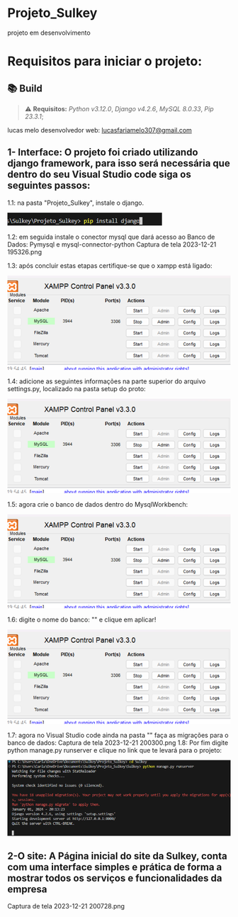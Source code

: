 # Projeto_Sulkey
projeto em desenvolvimento

# Requisitos para iniciar o projeto:
## 📚 Build 

> ⚠️ **Requisitos:** *Python v3.12.0*, *Django v4.2.6*,  *MySQL 8.0.33*, *Pip 23.3.1*;

lucas melo desenvolvedor web: <lucasfariamelo307@gmail.com>

## 1- Interface: O projeto foi criado utilizando django framework, para isso será necessária que dentro do seu Visual Studio code siga os seguintes passos:
1.1: na pasta "Projeto_Sulkey", instale o django.

<img src="Models/img02.png">

1.2: em seguida instale o conector mysql que dará acesso ao Banco de Dados: Pymysql e mysql-connector-python
Captura de tela 2023-12-21 195326.png

1.3: após concluir estas etapas certifique-se que o xampp está ligado:

<img src="Models/img01.png">

1.4: adicione as seguintes informações na parte superior do arquivo settings.py, localizado na pasta setup do proto:

<img src="Models/img01.png">

1.5: agora crie o banco de dados dentro do MysqlWorkbench:

<img src="Models/img01.png">

1.6: digite o nome do banco: "" e clique em aplicar!

<img src="Models/img01.png">

1.7: agora no Visual Studio code ainda na pasta "" faça as migrações para o banco de dados:
Captura de tela 2023-12-21 200300.png
1.8: Por fim digite python manage.py runserver e clique no link que te levará para o projeto:

<img src="Models/img06.png">


## 2-O site: A Página inicial do site da Sulkey, conta com uma interface simples e prática de forma a mostrar todos os serviços e funcionalidades da empresa
Captura de tela 2023-12-21 200728.png

